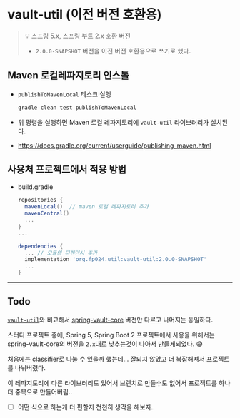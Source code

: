 # vault-util (이전 버전 호환용)

> 💡 스프링 5.x, 스프링 부트 2.x 호환 버전
>
> * `2.0.0-SNAPSHOT` 버전을 이전 버전 호환용으로 쓰기로 했다.

#### 

## Maven 로컬레파지토리 인스톨

* `publishToMavenLocal` 테스크 실행

  ```sh
  gradle clean test publishToMavenLocal
  ```

* 위 명령을 실행하면 Maven 로컬 레파지토리에 `vault-util` 라이브러리가 설치된다.

* https://docs.gradle.org/current/userguide/publishing_maven.html

  

## 사용처 프로젝트에서 적용 방법

* build.gradle

  ```groovy
  repositories {
    mavenLocal()  // maven 로컬 레파지토리 추가
    mavenCentral()
    ...
  }
  ...
  
  dependencies {
    ... // 모듈의 디펜던시 추가
    implementation 'org.fp024.util:vault-util:2.0.0-SNAPSHOT'
    ...
  }
  ```

  

---

## Todo

[`vault-util`](../vault-util)와 비교해서 [spring-vault-core](https://mvnrepository.com/artifact/org.springframework.vault/spring-vault-core) 버전만 다르고 나머지는 동일하다.

스터디 프로젝트 중에, Spring 5, Spring Boot 2 프로젝트에서 사용을 위해서는 spring-vault-core의 버전을 `2.x`대로 낮추는것이 나아서 만들게되었다. 😅

처음에는 classifier로 나눌 수 있을까 했는데... 잘되지 않았고 더 복잡해져서 프로젝트를 나눠버렸다.

이 레파지토리에 다른 라이브러리도 있어서 브렌치로 만들수도 없어서 프로젝트를 하나더 중복으로 만들어버림..

- [ ] 어떤 식으로 하는게 더 편할지 천천히 생각을 해보자..

